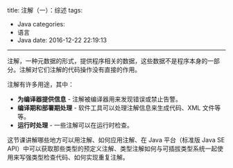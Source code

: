 title: 注解（一）：综述
tags:
  - Java
categories:
  - 语言
  - Java
date: 2016-12-22 22:19:13
---


注解，一种元数据的形式，提供程序相关的数据，这些数据不是程序本身的一部分。注解对它们注解的代码操作没有直接的作用。

注解有许多用途，其中：

- **为编译器提供信息** - 注解被编译器用来发现错误或禁止告警。
- **编译期和部署期处理** - 软件工具可以处理注解信息来生成代码、XML 文件等等。
- **运行时处理** - 一些注解可以在运行时检查。

这节课讲解哪些地方可以用注解、如何应用注解、在 Java 平台（标准版 Java SE API）中可以获取那些类型的预定义注解、类型注解如何与可插拔类型系统一起使用来写强类型检查代码、如何实现重复注解。
